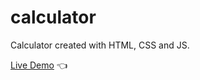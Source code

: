 # calculator

Calculator created with HTML, CSS and JS.

[Live Demo](https://fanglong13.github.io/calculator/) :point_left:
